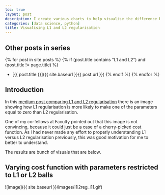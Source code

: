 ```yaml
---
toc: true
layout: post
description: I create various charts to help visualise the difference between L1 and L2 regularisation. The pattern is clear: L1 regularisation does tend to force parameters to zero.
categories: [data science, python]
title: Visualising L1 and L2 regularisation
---
```

## Other posts in series
{% for post in site.posts %}
{% if (post.title contains "L1 and L2") and (post.title != page.title) %}
* [{{ post.title }}]({{ site.baseurl }}{{ post.url }})
{% endif %}
{% endfor %}

## Introduction
In this [medium post comparing L1 and L2 regularisation](https://medium.com/@davidsotunbo/ridge-and-lasso-regression-an-illustration-and-explanation-using-sklearn-in-python-4853cd543898) there is an image showing how L1 regularisation is more likely to make one of the parameters equal to zero than L2 regularisation.

One of my co-fellows at Faculty pointed out that this image is not convincing, because it could just be a case of a cherry-picked cost function. As I had never made any effort to properly understanding L1 versus L2 regularisation previously, this was good motivation for me to better to understand.

The results are bunch of visuals that are below.

## Varying cost function with parameters restricted to L1 or L2 balls

![image]({{ site.baseurl }}/images/l1l2reg_l11.gif)
